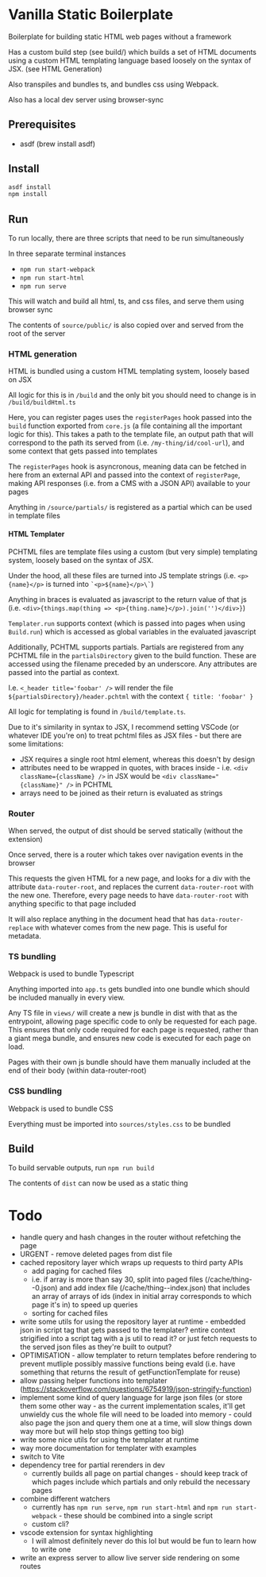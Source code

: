 # Vanilla Static Boilerplate

Boilerplate for building static HTML web pages without a framework

Has a custom build step (see build/) which builds a set of HTML documents using a custom HTML templating language based loosely on the syntax of JSX. (see HTML Generation)

Also transpiles and bundles ts, and bundles css using Webpack.

Also has a local dev server using browser-sync

## Prerequisites

- asdf (brew install asdf)

## Install

```sh
asdf install
npm install
```

## Run

To run locally, there are three scripts that need to be run simultaneously

In three separate terminal instances

- `npm run start-webpack`
- `npm run start-html`
- `npm run serve`

This will watch and build all html, ts, and css files, and serve them using browser sync

The contents of `source/public/` is also copied over and served from the root of the server

### HTML generation

HTML is bundled using a custom HTML templating system, loosely based on JSX

All logic for this is in `/build` and the only bit you should need to change is in `/build/buildHtml.ts`

Here, you can register pages uses the `registerPages` hook passed into the `build` function exported from `core.js` (a file containing all the important logic for this). This takes a path to the template file, an output path that will correspond to the path its served from (i.e. `/my-thing/id/cool-url`), and some context that gets passed into templates

The `registerPages` hook is asyncronous, meaning data can be fetched in here from an external API and passed into the context of `registerPage`, making API responses (i.e. from a CMS with a JSON API) available to your pages

Anything in `/source/partials/` is registered as a partial which can be used in template files

#### HTML Templater

PCHTML files are template files using a custom (but very simple) templating system, loosely based on the syntax of JSX.

Under the hood, all these files are turned into JS template strings (i.e. `<p>{name}</p>` is turned into `` `<p>${name}</p>\` ``)

Anything in braces is evaluated as javascript to the return value of that js (i.e. `<div>{things.map(thing => <p>{thing.name}</p>).join('')</div>}`)

`Templater.run` supports context (which is passed into pages when using `Build.run`) which is accessed as global variables in the evaluated javascript

Additionally, PCHTML supports partials. Partials are registered from any PCHTML file in the `partialsDirectory` given to the build function. These are accessed using the filename preceded by an underscore. Any attributes are passed into the partial as context.

I.e. `<_header title='foobar' />` will render the file `${partialsDirectory}/header.pchtml` with the context `{ title: 'foobar' }`

All logic for templating is found in `/build/template.ts`.

Due to it's similarity in syntax to JSX, I recommend setting VSCode (or whatever IDE you're on) to treat pchtml files as JSX files - but there are some limitations:

- JSX requires a single root html element, whereas this doesn't by design
- attributes need to be wrapped in quotes, with braces inside - i.e. `<div className={className} />` in JSX would be `<div className="{className}" />` in PCHTML
- arrays need to be joined as their return is evaluated as strings

### Router

When served, the output of dist should be served statically (without the extension)

Once served, there is a router which takes over navigation events in the browser

This requests the given HTML for a new page, and looks for a div with the attribute `data-router-root`, and replaces the current `data-router-root` with the new one. Therefore, every page needs to have `data-router-root` with anything specific to that page included

It will also replace anything in the document head that has `data-router-replace` with whatever comes from the new page. This is useful for metadata.

### TS bundling

Webpack is used to bundle Typescript

Anything imported into `app.ts` gets bundled into one bundle which should be included manually in every view.

Any TS file in `views/` will create a new js bundle in dist with that as the entrypoint, allowing page specific code to only be requested for each page. This ensures that only code required for each page is requested, rather than a giant mega bundle, and ensures new code is executed for each page on load.

Pages with their own js bundle should have them manually included at the end of their body (within data-router-root)

### CSS bundling

Webpack is used to bundle CSS

Everything must be imported into `sources/styles.css` to be bundled

## Build

To build servable outputs, run `npm run build`

The contents of `dist` can now be used as a static thing

# Todo

- handle query and hash changes in the router without refetching the page
- URGENT - remove deleted pages from dist file
- cached repository layer which wraps up requests to third party APIs
  - add paging for cached files
  - i.e. if array is more than say 30, split into paged files (/cache/thing--0.json) and add index file (/cache/thing--index.json) that includes an array of arrays of ids (index in initial array corresponds to which page it's in) to speed up queries
  - sorting for cached files
- write some utils for using the repository layer at runtime - embedded json in script tag that gets passed to the templater? entire context strigified into a script tag with a js util to read it? or just fetch requests to the served json files as they're built to output?
- OPTIMISATION - allow templater to return templates before rendering to prevent mutliple possibly massive functions being evald (i.e. have something that returns the result of getFunctionTemplate for reuse)
- allow passing helper functions into templater (https://stackoverflow.com/questions/6754919/json-stringify-function)
- implement some kind of query language for large json files (or store them some other way - as the current implementation scales, it'll get unwieldy cus the whole file will need to be loaded into memory - could also page the json and query them one at a time, will slow things down way more but will help stop things getting too big)
- write some nice utils for using the templater at runtime
- way more documentation for templater with examples
- switch to Vite
- dependency tree for partial rerenders in dev
  - currently builds all page on partial changes - should keep track of which pages include which partials and only rebuild the necessary pages
- combine different watchers
  - currently has `npm run serve`, `npm run start-html` and `npm run start-webpack` - these should be combined into a single script
  - custom cli?
- vscode extension for syntax highlighting
  - I will almost definitely never do this lol but would be fun to learn how to write one
- write an express server to allow live server side rendering on some routes
